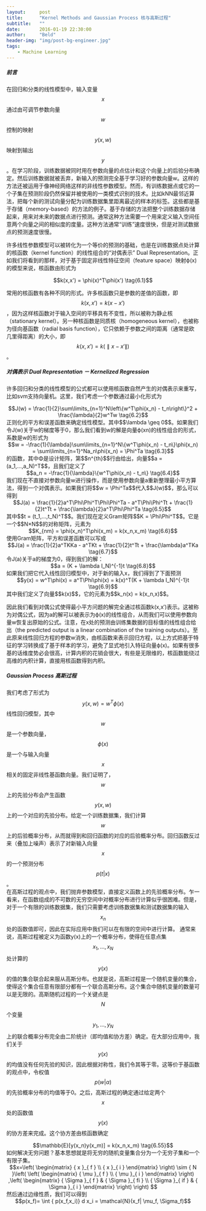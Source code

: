 ```yaml
---
layout:     post
title:      "Kernel Methods and Gaussian Process 核与高斯过程"
subtitle:   ""
date:       2016-01-19 22:30:00
author:     "Beld"
header-img: "img/post-bg-engineer.jpg"
tags:
    - Machine Learning
---
```


##### 前言
在回归和分类的线性模型中，输入变量$$x$$通过由可调节参数向量$$w$$控制的映射$$y(x,w)$$映射到输出$$y$$。在学习阶段，训练数据被同时用在参数向量的点估计和这个向量上的后验分布确定。然后训练数据就被丢弃，新输入的预测完全基于学习好的参数向量w。这样的方法还被运用于像神经网络这样的非线性参数模型。然而，有训练数据点或它的一个子集在预测阶段仍然保留并被使用的一类模式识别的技术。比如kNN最邻近算法，把每个新的测试向量分配为训练数据集里距离最近的样本的标签。这些都是基于存储（memory-based）的方法的例子。基于存储的方法把整个训练数据存储起来，用来对未来的数据点进行预测。通常这种方法需要一个用来定义输入空间任意两个向量之间的相似度的度量。这种方法通常“训练”速度很快，但是对测试数据点的预测速度很慢。  

许多线性参数模型可以被转化为一个等价的预测的基础，也是在训练数据点处计算的核函数（kernel function）的线性组合的“对偶表示” Dual Representation。正如我们将看到的那样，对于基于固定非线性特征空间（feature space）映射ϕ(x)的模型来说，核函数由形式为
<center>$$k(x,x') = \phi(x)^T\phi(x') \tag{6.1}$$</center>

常用的核函数有各种不同的形式。许多核函数只是参数的差值的函数，即$$k(x,x′)=k(x−x′)$$，因为这样核函数对于输入空间的平移具有不变性，所以被称为静止核（stationary kernel）。另一种核函数是同质核（homogeneous kernel），也被称为径向基函数（radial basis function），它只依赖于参数之间的距离（通常是欧几里得距离）的大小，即$$k(x,x′)=k(∥x−x′∥)$$。

##### 对偶表示 Dual Representation － Kernelized  Regression
许多回归和分类的线性模型的公式都可以使用核函数自然产生的对偶表示来重写，比如svm支持向量机。这里，我们考虑一个参数通过最小化形式为
<center>$$J(w) = \frac{1}{2}\sum\limits_{n=1}^N\left\{w^T\phi(x_n) - t_n\right\}^2 + \frac{\lambda}{2}w^Tw \tag{6.2}$$</center>
正则化的平方和误差函数来确定线性模型。其中$$\lambda \geq 0$$。如果我们令J(w)关于w的梯度等于0，那么我们看到w的解是向量ϕ(xn)的线性组合的形式，系数是w的形式为
<center>$$w = -\frac{1}{\lambda}\sum\limits_{n=1}^N\{w^T\phi(x_n) - t_n\}\phi(x_n) = \sum\limits_{n=1}^Na_n\phi(x_n) = \Phi^Ta \tag{6.3}$$</center>
的函数，其中Φ是设计矩阵，第$$n^{th}$$行由给出，向量$$a = (a_1,...,a_N)^T$$，且我们定义了
<center>$$a_n = -\frac{1}{\lambda}\{w^T\phi(x_n) - t_n\} \tag{6.4}$$</center>
我们现在不直接对参数向量w进行操作，而是使用参数向量a重新整理最小平方算法，得到一个对偶表示。如果我们将$$w = \Phi^Ta$$代入$$J(w)$$，那么可以得到
<center>$$J(a) = \frac{1}{2}a^T\Phi\Phi^T\Phi\Phi^Ta - a^T\Phi\Phi^Tt + \frac{1}{2}t^Tt + \frac{\lambda}{2}a^T\Phi\Phi^Ta \tag{6.5}$$</center>
其中$$t = (t_1,...,t_N)^T$$。我们现在定义Gram矩阵$$K = \Phi\Phi^T$$。它是一个$$N×N$$的对称矩阵，元素为
<center>$$K_{nm} = \phi(x_n)^T\phi(x_m) = k(x_n,x_m) \tag{6.6}$$</center>
使用Gram矩阵，平方和误差函数可以写成
<center>$$J(a) = \frac{1}{2}a^TKKa - a^TKt + \frac{1}{2}t^Tt + \frac{\lambda}a^TKa \tag{6.7}$$</center>
令J(a)关于a的梯度为0，得到我们的解：
<center>$$a = (K + \lambda I_N)^{-1}t \tag{6.8}$$</center>
如果我们把它代入线性回归模型中，对于新的输入x，我们得到了下面预测
<center>$$y(x) = w^T\phi(x) = a^T\Phi\phi(x) = k(x)^T(K + \lambda I_N)^{-1}t \tag{6.9}$$</center>
其中我们定义了向量$$k(x)$$，它的元素为$$k_n(x) = k(x_n,x)$$。

因此我们看到对偶公式使得最小平方问题的解完全通过核函数k(x,x′)表示。这被称为对偶公式，因为a的解可以被表示为ϕ(x)的线性组合，从而我们可以使用参数向量w恢复出原始的公式。注意，在x处的预测由训练集数据的目标值的线性组合给出（the predicted output is a linear combination of the training outputs）。至此原来线性回归方程的参数w消失，由核函数来表示回归方程，以上方式把基于特征的学习转换成了基于样本的学习，避免了显式地引入特征向量ϕ(x)。如果有很多基的话维度势必会很高，计算内积的花销会很大，有些是无限维的，核函数能绕过高维的内积计算，直接用核函数得到内积。

##### Gaussian Process 高斯过程
我们考虑了形式为$$y(x, w) = w^T\phi(x)$$线性回归模型，其中$$w$$是一个参数向量，$$ϕ(x)$$是一个与输入向量$$x$$相关的固定非线性基函数向量。我们证明了，$$w$$上的先验分布会产生函数$$y(x,w)$$上的一个对应的先验分布。给定一个训练数据集，我们计算$$w$$上的后验概率分布，从而就得到和回归函数的对应的后验概率分布。回归函数反过来（叠加上噪声）表示了对新输入向量$$x$$的一个预测分布$$p(t|x)$$。  
在高斯过程的观点中，我们抛弃参数模型，直接定义函数上的先验概率分布。乍一看来，在函数组成的不可数的无穷空间中对概率分布进行计算似乎很困难。但是，对于一个有限的训练数据集，我们只需要考虑训练数据集和测试数据集的输入$$x_n$$处的函数值即可，因此在实际应用中我们可以在有限的空间中进行计算。
通常来说，高斯过程被定义为函数y(x)上的一个概率分布，使得在任意点集$$x_1,...,x_N$$处计算的$$y(x)$$的值的集合联合起来服从高斯分布。也就是说，高斯过程是一个随机变量的集合，使得这个集合任意有限部分都有一个联合高斯分布。这个集合中随机变量的数量可以是无限的。高斯随机过程的一个关键点是$$N$$个变量$$y_1,...,y_N$$上的联合概率分布完全由二阶统计（即均值和协方差）确定。在大部分应用中，我们关于$$y(x)$$的均值没有任何先验的知识，因此根据对称性，我们令其等于零。这等价于基函数的观点中，令权值$$p(w|α)$$的先验概率分布的均值等于0。之后，高斯过程的确定通过给定两个$$x$$处的函数值$$y(x)$$的协方差来完成。这个协方差由核函数确定
<center>$$\mathbb{E}[y(x_n)y(x_m)] = k(x_n,x_m) \tag{6.55}$$</center>
如何解决无穷问题？基本思想就是将无穷的随机变量集合分为一个无穷子集和一个有限子集。
<center>$$x=\left( \begin{matrix} { x }_{ f } \\ { x }_{ i } \end{matrix} \right) \sim { N }\left( \left( \begin{matrix} { \mu  }_{ f } \\ { \mu  }_{ i } \end{matrix} \right) ,\left( \begin{matrix} { \Sigma  }_{ f } & { \Sigma  }_{ fi } \\ { \Sigma  }_{ if } & { \Sigma  }_{ i } \end{matrix} \right)  \right) $$</center>
然后通过边缘性质，我们可以得到
<center>$$p(x_f)= \int { p(x_f,x_i)} d x_i = \mathcal{N}(x_f| \mu_f, \Sigma_f)$$</center>

